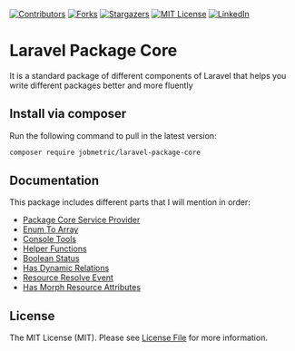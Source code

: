 [contributors-shield]: https://img.shields.io/github/contributors/jobmetric/laravel-package-core.svg?style=for-the-badge
[contributors-url]: https://github.com/jobmetric/laravel-package-core/graphs/contributors
[forks-shield]: https://img.shields.io/github/forks/jobmetric/laravel-package-core.svg?style=for-the-badge&label=Fork
[forks-url]: https://github.com/jobmetric/laravel-package-core/network/members
[stars-shield]: https://img.shields.io/github/stars/jobmetric/laravel-package-core.svg?style=for-the-badge
[stars-url]: https://github.com/jobmetric/laravel-package-core/stargazers
[license-shield]: https://img.shields.io/github/license/jobmetric/laravel-package-core.svg?style=for-the-badge
[license-url]: https://github.com/jobmetric/laravel-package-core/blob/master/LICENCE.md
[linkedin-shield]: https://img.shields.io/badge/-LinkedIn-blue.svg?style=for-the-badge&logo=linkedin&colorB=555
[linkedin-url]: https://linkedin.com/in/majidmohammadian

[![Contributors][contributors-shield]][contributors-url]
[![Forks][forks-shield]][forks-url]
[![Stargazers][stars-shield]][stars-url]
[![MIT License][license-shield]][license-url]
[![LinkedIn][linkedin-shield]][linkedin-url]

# Laravel Package Core

It is a standard package of different components of Laravel that helps you write different packages better and more fluently

## Install via composer

Run the following command to pull in the latest version:
```bash
composer require jobmetric/laravel-package-core
```

## Documentation

This package includes different parts that I will mention in order:

- [Package Core Service Provider](https://github.com/jobmetric/laravel-package-core/blob/master/docs/provider.md)
- [Enum To Array](https://github.com/jobmetric/laravel-package-core/blob/master/docs/enum.md)
- [Console Tools](https://github.com/jobmetric/laravel-package-core/blob/master/docs/console-tools.md)
- [Helper Functions](https://github.com/jobmetric/laravel-package-core/blob/master/docs/helper.md)
- [Boolean Status](https://github.com/jobmetric/laravel-package-core/blob/master/docs/boolean-status.md)
- [Has Dynamic Relations](https://github.com/jobmetric/laravel-package-core/blob/master/docs/has-dynamic-relations.md)
- [Resource Resolve Event](https://github.com/jobmetric/laravel-package-core/blob/master/docs/resource-resolve-event.md)
- [Has Morph Resource Attributes](https://github.com/jobmetric/laravel-package-core/blob/master/docs/has-morph-resource-attributes.md)

## License

The MIT License (MIT). Please see [License File](https://github.com/jobmetric/laravel-package-core/blob/master/README.md) for more information.
